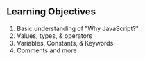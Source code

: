 <section class="module-section" name="Learning Objectives">&nbsp;</section>

## Learning Objectives

1.  Basic understanding of "Why JavaScript?"
2.  Values, types, & operators
3.  Variables, Constants, & Keywords
4.  Comments and more
